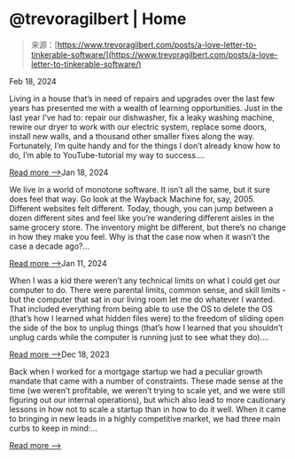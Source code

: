 <!--yml
category: 未分类
date: 2024-05-27 14:44:20
-->

# @trevoragilbert | Home

> 来源：[https://www.trevoragilbert.com/posts/a-love-letter-to-tinkerable-software/](https://www.trevoragilbert.com/posts/a-love-letter-to-tinkerable-software/)

<main class="list">Feb 18, 2024

Living in a house that’s in need of repairs and upgrades over the last few years has presented me with a wealth of learning opportunities. Just in the last year I’ve had to: repair our dishwasher, fix a leaky washing machine, rewire our dryer to work with our electric system, replace some doors, install new walls, and a thousand other smaller fixes along the way. Fortunately, I’m quite handy and for the things I don’t already know how to do, I’m able to YouTube-tutorial my way to success.…

[Read more ⟶](/posts/the-need-for-software-handyman/)Jan 18, 2024

We live in a world of monotone software. It isn’t all the same, but it sure does feel that way. Go look at the Wayback Machine for, say, 2005\. Different websites felt different. Today, though, you can jump between a dozen different sites and feel like you’re wandering different aisles in the same grocery store. The inventory might be different, but there’s no change in how they make you feel. Why is that the case now when it wasn’t the case a decade ago?…

[Read more ⟶](/posts/skeuomorphism-and-scale/)Jan 11, 2024

When I was a kid there weren’t any technical limits on what I could get our computer to do. There were parental limits, common sense, and skill limits - but the computer that sat in our living room let me do whatever I wanted. That included everything from being able to use the OS to delete the OS (that’s how I learned what hidden files were) to the freedom of sliding open the side of the box to unplug things (that’s how I learned that you shouldn’t unplug cards while the computer is running just to see what they do).…

[Read more ⟶](/posts/a-love-letter-tinkerable-software/)Dec 18, 2023

Back when I worked for a mortgage startup we had a peculiar growth mandate that came with a number of constraints. These made sense at the time (we weren’t profitable, we weren’t trying to scale yet, and we were still figuring out our internal operations), but which also lead to more cautionary lessons in how not to scale a startup than in how to do it well. When it came to bringing in new leads in a highly competitive market, we had three main curbs to keep in mind:…

[Read more ⟶](/posts/focusing-on-the-wrong-thing-lendingtree/)</main>